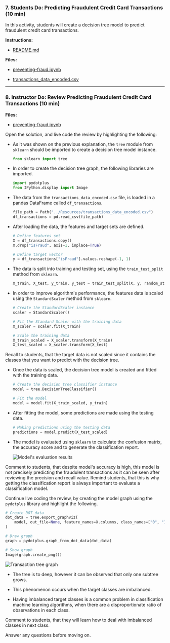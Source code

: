### 7. Students Do: Predicting Fraudulent Credit Card Transactions (10 min)

In this activity, students will create a decision tree model to predict fraudulent credit card transactions.

**Instructions:**

* [README.md](Activities/04-Stu_Predicting_Fraud/README.md)

**Files:**

* [preventing-fraud.ipynb](Activities/04-Stu_Predicting_Fraud/Unsolved/preventing-fraud.ipynb)

* [transactions_data_encoded.csv](Activities/04-Stu_Predicting_Fraud/Resources/transactions_data_encoded.csv)

---

### 8. Instructor Do: Review Predicting Fraudulent Credit Card Transactions (10 min)

**Files:**

* [preventing-fraud.ipynb](Activities/04-Stu_Predicting_Fraud/Solved/preventing-fraud.ipynb)

Open the solution, and live code the review by highlighting the following:

* As it was shown on the previous explanation, the `tree` module from `sklearn` should be imported to create a decision tree model instance.

  ```python
  from sklearn import tree
  ```

* In order to create the decision tree graph, the following libraries are imported.

  ```python
  import pydotplus
  from IPython.display import Image
  ```

* The data from the `transactions_data_encoded.csv` file, is loaded in a pandas DataFrame called `df_transactions`.

  ```python
  file_path = Path("../Resources/transactions_data_encoded.csv")
  df_transactions = pd.read_csv(file_path)
  ```

* After loading the data, the features and target sets are defined.

  ```python
  # Define features set
  X = df_transactions.copy()
  X.drop("isFraud", axis=1, inplace=True)

  # Define target vector
  y = df_transactions["isFraud"].values.reshape(-1, 1)
  ```

* The data is split into training and testing set, using the `train_test_split` method from `sklearn`.

  ```python
  X_train, X_test, y_train, y_test = train_test_split(X, y, random_state=78)
  ```

* In order to improve algorithm's performance, the features data is scaled using the `StandardScaler`  method from `sklearn`.

  ```python
  # Create the StandardScaler instance
  scaler = StandardScaler()

  # Fit the Standard Scaler with the training data
  X_scaler = scaler.fit(X_train)

  # Scale the training data
  X_train_scaled = X_scaler.transform(X_train)
  X_test_scaled = X_scaler.transform(X_test)
  ```

Recall to students, that the target data is not scaled since it contains the classes that you want to predict with the decision tree.

* Once the data is scaled, the decision tree model is created and fitted with the training data.

  ```python
  # Create the decision tree classifier instance
  model = tree.DecisionTreeClassifier()

  # Fit the model
  model = model.fit(X_train_scaled, y_train)
  ```

* After fitting the model, some predictions are made using the testing data.

  ```python
  # Making predictions using the testing data
  predictions = model.predict(X_test_scaled)
  ```

* The model is evaluated using `sklearn` to calculate the confusion matrix, the accuracy score and to generate the classification report.

  ![Model's evaluation results](Images/preventing_fraud_review_1.png)

Comment to students, that despite model's accuracy is high, this model is not precisely predicting the fraudulent transactions as it can be seen after reviewing the precision and recall value. Remind students, that this is why getting the classification report is always important to evaluate a classification model.

Continue live coding the review, by creating the model graph using the `pydotplus` library and highlight the following.

```python
# Create DOT data
dot_data = tree.export_graphviz(
    model, out_file=None, feature_names=X.columns, class_names=["0", "1"], filled=True
)

# Draw graph
graph = pydotplus.graph_from_dot_data(dot_data)

# Show graph
Image(graph.create_png())
```

![Transaction tree graph](Images/transactions_tree.png)

* The tree is to deep, however it can be observed that only one subtree grows.

* This phenomenon occurs when the target classes are imbalanced.

* Having imbalanced target classes is a common problem in classification machine learning algorithms, when there are a disproportionate ratio of observations in each class.

Comment to students, that they will learn how to deal with imbalanced classes in next class.

Answer any questions before moving on.
